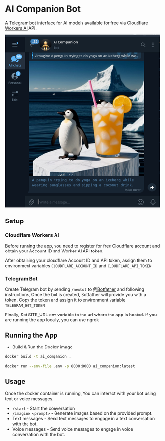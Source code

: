 # AI Companion Bot

A Telegram bot interface for AI models available for free via Cloudflare [Workers AI](https://developers.cloudflare.com/workers-ai/) API.

![App Preview](preview.png)

## Setup

### Cloudflare Workers AI
Before running the app, you need to register for free Cloudflare account and obtain your Account ID and Worker AI API token.

After obtaining your cloudflare Account ID and API token, assign them to environment variables `CLOUDFLARE_ACCOUNT_ID` and `CLOUDFLARE_API_TOKEN`

### Telegram Bot
Create Telegram bot by sending `/newbot` to [@Botfather](https://t.me/botfather) and following instructions, Once the bot is created, Botfather will provide you with a token. Copy the token and assign it to environment variable `TELEGRAM_BOT_TOKEN`

Finally, Set SITE_URL env variable to the url where the app is hosted. if you are running the app locally, you can use ngrok

## Running the App
* Build & Run the Docker image
```sh
docker build -t ai_companion .
```
```sh
docker run --env-file .env -p 8000:8000 ai_companion:latest
```

## Usage
Once the docker container is running, You can interact with your bot using text or voice messages.

* `/start` - Start the conversation
* `/imagine <prompt>` - Generate images based on the provided prompt.
* Text messages - Send text messages to engage in a text conversation with the bot.
* Voice messages - Send voice messages to engage in voice conversation with the bot. 
